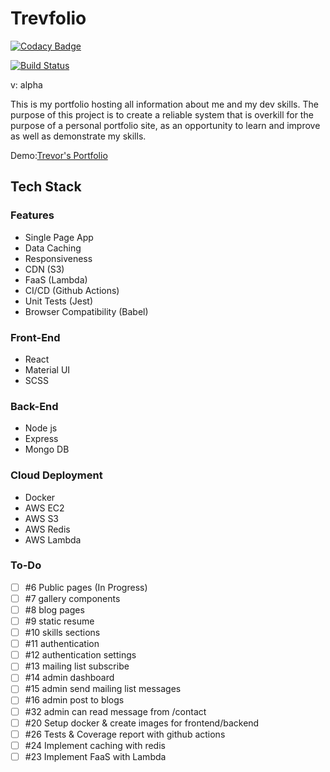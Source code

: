# Trevfolio

[![Codacy Badge](https://app.codacy.com/project/badge/Grade/3936717d73e94e0d81adc68f161225bb)](https://www.codacy.com?utm_source=github.com&utm_medium=referral&utm_content=trevv16/trevfolio&utm_campaign=Badge_Grade)

[![Build Status](https://travis-ci.com/trevv16/trevfolio.svg?token=tjs3oD6tbXuHirtHszq6&branch=master)](https://travis-ci.com/trevv16/trevfolio)

v: alpha

This is my portfolio hosting all information about me and my dev skills.
The purpose of this project is to create a reliable system that is overkill for the purpose of a personal portfolio site, as an opportunity to learn and improve as well as demonstrate my skills.

Demo:[Trevor's Portfolio](#https://dev.trevornjeru.com)

## Tech Stack

### Features

- Single Page App
- Data Caching
- Responsiveness
- CDN (S3)
- FaaS (Lambda)
- CI/CD (Github Actions)
- Unit Tests (Jest)
- Browser Compatibility (Babel)

### Front-End

- React
- Material UI
- SCSS

### Back-End

- Node js
- Express
- Mongo DB

### Cloud Deployment

- Docker
- AWS EC2
- AWS S3
- AWS Redis
- AWS Lambda

### To-Do

- [ ] #6 Public pages (In Progress)
- [ ] #7 gallery components
- [ ] #8 blog pages
- [ ] #9 static resume
- [ ] #10 skills sections
- [ ] #11 authentication
- [ ] #12 authentication settings
- [ ] #13 mailing list subscribe
- [ ] #14 admin dashboard
- [ ] #15 admin send mailing list messages
- [ ] #16 admin post to blogs
- [ ] #32 admin can read message from /contact
- [ ] #20 Setup docker & create images for frontend/backend
- [ ] #26 Tests & Coverage report with github actions
- [ ] #24 Implement caching with redis
- [ ] #23 Implement FaaS with Lambda
